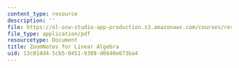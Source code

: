 ```yaml
---
content_type: resource
description: ''
file: https://ol-ocw-studio-app-production.s3.amazonaws.com/courses/res-18-010-a-2020-vision-of-linear-algebra-spring-2020/13c014d45cb504519389d6640e673ba4_ZoomNotes_18-010.pdf
file_type: application/pdf
resourcetype: Document
title: ZoomNotes for Linear Algebra
uid: 13c014d4-5cb5-0451-9389-d6640e673ba4
---
```

